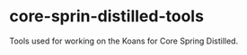 core-sprin-distilled-tools
==========================

Tools used for working on the Koans for Core Spring Distilled.
